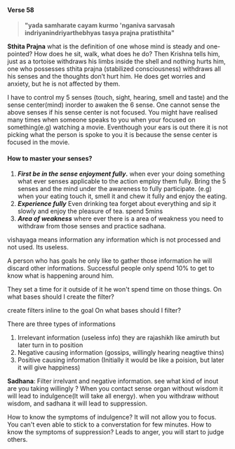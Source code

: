 
#### Verse 58

> 
> **"yada samharate cayam   kurmo 'nganiva sarvasah**  
> **indriyanindriyarthebhyas   tasya prajna pratisthita"**


**Sthita Prajna**
 what is the definition of one whose mind is steady and one-pointed? How does he sit, walk, what does he do? Then Krishna tells him, just as a tortoise withdraws his limbs inside the shell and nothing hurts him, one who possesses sthita prajna (stabilized consciousness) withdraws all his senses and the thoughts don’t hurt him. He does get worries and anxiety, but he is not affected by them.

I have to control my 5 senses (touch, sight, hearing, smell and taste) and the sense center(mind) inorder to awaken the 6 sense. One cannot sense the above senses if his sense center is not focused. You might have realised many times when someone speaks to you when your focused on something(e.g) watching a movie. Eventhough your ears is out there it is not picking what the person is spoke to you it is because the sense center is focused in the movie. 

#### How to master your senses?
 1.  ***First be in the sense enjoyment fully*.**  when ever your doing something what ever senses applicable to the action employ them fully.
 Bring the 5 senses and the mind under the awareness to fully participate.
(e.g) when your eating  touch it, smell it and chew it fully and enjoy the eating.
 2. ***Experience fully*** Even drinking tea forget about everything and sip it slowly and enjoy the pleasure of tea. spend 5mins
 3. ***Area of weakness*** where ever there is a area of weakness you need to withdraw from those senses and practice sadhana.


vishayaga means information any information which is not processed and not used. Its useless. 

A person who has goals he only like to gather those information he will discard other informations. Successful people only spend 10% to get to know what is happening around him. 

They set a time for it outside of it he won't spend time on those things. On what bases should I create the filter?

create filters inline to the goal 
On what bases should I filter?

There are three types of informations
1. Irrelevant information (useless info) they are rajashikh like amiruth but later turn in to position
2. Negative causing information (gossips, willingly hearing neagtive thins) 
3. Positive causing information (Initially it would be like a poision, but later it will give happiness)

**Sadhana**: Filter irrelvant and negative information.  see what kind of inout are you taking willingly ?
When you contact sense organ without wisdom it will lead to indulgence(It will take all energy).
when you withdraw without wisdom, and sadhana it will lead to suppression.

How to know the symptoms of indulgence? It will not allow you to focus. You can't even able to stick to a converstation for few minutes.
How to know the symptoms of suppression? Leads to anger, you will start to judge others.
